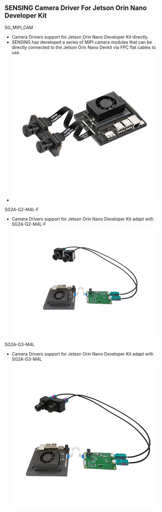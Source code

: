 ## SENSING Camera Driver For Jetson Orin Nano Developer Kit

SG_MIPI_CAM

* Camera Drivers support for Jetson Orin Nano Developer Kit directly.
* SENSING has developed a series of MIPI camera modules that can be directly connected to the Jetson Orin Nano Devkit via FPC flat cables to use.
* ![atl text](../SENSING%20Deserializer%20Adapt%20Board/NVIDIA%20Jetson%20Orin%20Nano.png)

SG2A-G2-M4L-F

* Camera Drivers support for Jetson Orin Nano Developer Kit adapt with SG2A-G2-M4L-F
  ![atl text](../SENSING%20Deserializer%20Adapt%20Board/SG2A-G2-M4L-F%20with%20Jetson%20Orin%20Nano&NX%20Devkit.jpg)

SG2A-G3-M4L

* Camera Drivers support for Jetson Orin Nano Developer Kit adapt with SG2A-G3-M4L
  ![atl text](../SENSING%20Deserializer%20Adapt%20Board/SG2A-G3-M4L-F%20with%20Jetson%20Orin%20Nano&NX%20Devkit.png)
